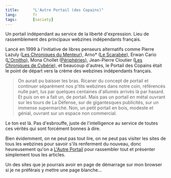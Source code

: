 ```yaml
---
title:      "L'Autre Portail (des Copains)"
lang:       fr
tags:       [society]
---
```


Un portail indépendant au service de la liberté d'expression. Lieu de rassemblement des principaux webzines indépendants français.

Lancé en 1999 à l'initiative de libres penseurs alternatifs comme Pierre Lazuly ([Les Chroniques du Menteur](http://www.menteur.com/)), Arno* ([Le Scarabée](http://www.scarabee.com/)), Erwan Cario ([L'Ornitho](http://www.ornitho.org/)), Mona Chollet ([Périphéries](http://www.peripheries.net/)), Jean-Pierre Cloutier ([Les Chroniques de Cybérie](http://cyberie.webdo.ch/)), et beaucoup d'autres, le Portail des Copains était le point de départ vers la crème des webzines indépendants français.

> On aurait pu baisser les bras. Ricaner du concept de portail et continuer séparément nos p'tits webzines dans notre coin, référencés nulle part, lus par quelques centaines d'allumés arrivés là par hasard. Et puis on en a fait un, de portail. Mais pas un portail en métal ouvrant sur les tours de La Défense, sur de gigantesques publicités, sur un immense supermarché. Non, un petit portail en bois, modeste et génial, ouvrant sur un espace non commercial.

Le ton est là. Pas d'esbrouffe, juste de l'intelligence au service de toutes ces vérités qui sont forcément bonnes à dire.

Bien évidemment, on ne peut pas tout lire, on ne peut pas visiter les sites de tous les webzines pour savoir s'ils renferment du nouveau, donc heureusement qu'on a [L'Autre Portail](http://rezo.net/) pour rassembler tout et présenter simplement tous les articles.

Un des sites que je pourrais avoir en page de démarrage sur mon browser si je ne préférais y mettre une page blanche…
